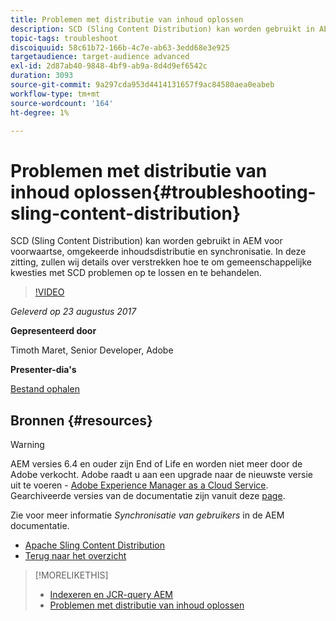 ```yaml
---
title: Problemen met distributie van inhoud oplossen
description: SCD (Sling Content Distribution) kan worden gebruikt in AEM voor voorwaartse, omgekeerde inhoudsdistributie en synchronisatie. In deze zitting, zullen wij details over verstrekken hoe te om gemeenschappelijke kwesties met SCD problemen op te lossen en te behandelen.
topic-tags: troubleshoot
discoiquuid: 58c61b72-166b-4c7e-ab63-3edd68e3e925
targetaudience: target-audience advanced
exl-id: 2d87ab40-9848-4bf9-ab9a-8d4d9ef6542c
duration: 3093
source-git-commit: 9a297cda953d4414131657f9ac84580aea0eabeb
workflow-type: tm+mt
source-wordcount: '164'
ht-degree: 1%

---
```


# Problemen met distributie van inhoud oplossen{#troubleshooting-sling-content-distribution}

SCD (Sling Content Distribution) kan worden gebruikt in AEM voor voorwaartse, omgekeerde inhoudsdistributie en synchronisatie. In deze zitting, zullen wij details over verstrekken hoe te om gemeenschappelijke kwesties met SCD problemen op te lossen en te behandelen.

>[!VIDEO](https://video.tv.adobe.com/v/19451/?quality=9)

*Geleverd op 23 augustus 2017*

**Gepresenteerd door**

Timoth Maret, Senior Developer, Adobe

**Presenter-dia&#39;s**

[Bestand ophalen](assets/aem-gems-scd.pdf)

## Bronnen {#resources}

>[!WARNING]
>
>AEM versies 6.4 en ouder zijn End of Life en worden niet meer door de Adobe verkocht.  Adobe raadt u aan een upgrade naar de nieuwste versie uit te voeren - [Adobe Experience Manager as a Cloud Service](https://experienceleague.adobe.com/docs/experience-manager-cloud-service.html).  Gearchiveerde versies van de documentatie zijn vanuit deze [page](https://experienceleague.adobe.com/docs/experience-manager-release-information/aem-release-updates/previous-updates/aem-previous-versions.html).
>
>Zie voor meer informatie *Synchronisatie van gebruikers* in de AEM documentatie.

* [Apache Sling Content Distribution](https://sling.apache.org/documentation/bundles/content-distribution.html)
* [Terug naar het overzicht](https://helpx.adobe.com/experience-manager/kt/eseminars/gems/aem-index.html)

>[!MORELIKETHIS]
>
>* [Indexeren en JCR-query AEM](aem-indexing-jcr-query.md)
>* [Problemen met distributie van inhoud oplossen](aem-troubleshooting-sling.md)
